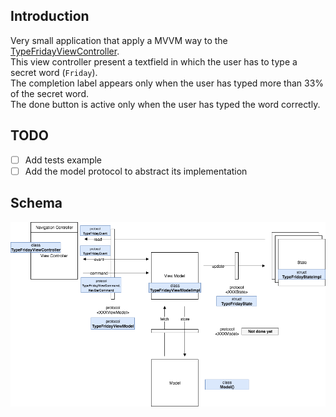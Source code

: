 ## Introduction

Very small application that apply a MVVM way to the 
[TypeFridayViewController](https://github.com/OnceApp/MVVMSkeleton/blob/master/MVVMSkeleton/TypeFriday/TypeFridayViewController.swift).  
This view controller present a textfield in which the user has to type a secret word (`Friday`).  
The completion label appears only when the user has typed more than 33% of the secret word.  
The done button is active only when the user has typed the word correctly.  

## TODO

- [ ] Add tests example
- [ ] Add the model protocol to abstract its implementation  

## Schema

<p align="center" >
  <img src="README/MVVMSkeletonExample.png" alt="MVVM Skeleton" title="MVVM Skeleton">
</p>
